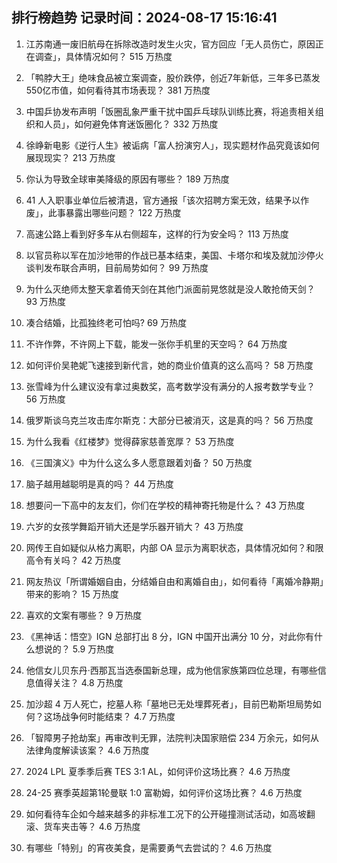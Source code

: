 
## 排行榜趋势 记录时间：2024-08-17 15:16:41
  
  1. 江苏南通一废旧航母在拆除改造时发生火灾，官方回应「无人员伤亡，原因正在调查」，具体情况如何？ 515 万热度
    
  2. 「鸭脖大王」绝味食品被立案调查，股价跌停，创近7年新低，三年多已蒸发550亿市值，如何看待其市场表现？ 381 万热度
    
  3. 中国乒协发布声明「饭圈乱象严重干扰中国乒乓球队训练比赛，将追责相关组织和人员」，如何避免体育迷饭圈化？ 332 万热度
    
  4. 徐峥新电影《逆行人生》被诟病「富人扮演穷人」，现实题材作品究竟该如何展现现实？ 213 万热度
    
  5. 你认为导致全球审美降级的原因有哪些？ 189 万热度
    
  6. 41 人入职事业单位后被清退，官方通报「该次招聘方案无效，结果予以作废」，此事暴露出哪些问题？ 122 万热度
    
  7. 高速公路上看到好多车从右侧超车，这样的行为安全吗？ 113 万热度
    
  8. 以官员称以军在加沙地带的作战已基本结束，美国、卡塔尔和埃及就加沙停火谈判发布联合声明，目前局势如何？ 99 万热度
    
  9. 为什么灭绝师太整天拿着倚天剑在其他门派面前晃悠就是没人敢抢倚天剑？ 93 万热度
    
  10. 凑合结婚，比孤独终老可怕吗? 69 万热度
    
  11. 不许作弊，不许网上下载，能发一张你手机里的天空吗？ 64 万热度
    
  12. 如何评价吴艳妮飞速接到新代言，她的商业价值真的这么高吗？ 58 万热度
    
  13. 张雪峰为什么建议没有拿过奥数奖，高考数学没有满分的人报考数学专业？ 56 万热度
    
  14. 俄罗斯谈乌克兰攻击库尔斯克：大部分已被消灭，这是真的吗？ 56 万热度
    
  15. 为什么我看《红楼梦》觉得薛家慈善宽厚？ 53 万热度
    
  16. 《三国演义》中为什么这么多人愿意跟着刘备？ 50 万热度
    
  17. 脑子越用越聪明是真的吗？ 44 万热度
    
  18. 想要问一下高中的友友们，你们在学校的精神寄托物是什么？ 43 万热度
    
  19. 六岁的女孩学舞蹈开销大还是学乐器开销大？ 43 万热度
    
  20. 网传王自如疑似从格力离职，内部 OA 显示为离职状态，具体情况如何？和限高令有关吗？ 42 万热度
    
  21. 网友热议「所谓婚姻自由，分结婚自由和离婚自由」，如何看待「离婚冷静期」带来的影响？ 15 万热度
    
  22. 喜欢的文案有哪些？ 9 万热度
    
  23. 《黑神话：悟空》IGN 总部打出 8 分，IGN 中国开出满分 10 分，对此你有什么想说的？ 5.9 万热度
    
  24. 他信女儿贝东丹·西那瓦当选泰国新总理，成为他信家族第四位总理，有哪些信息值得关注？ 4.8 万热度
    
  25. 加沙超 4 万人死亡，挖墓人称「墓地已无处埋葬死者」，目前巴勒斯坦局势如何？这场战争何时能结束？ 4.7 万热度
    
  26. 「智障男子抢劫案」再审改判无罪，法院判决国家赔偿 234 万余元，如何从法律角度解读该案？ 4.6 万热度
    
  27. 2024 LPL 夏季季后赛 TES 3:1 AL，如何评价这场比赛？ 4.6 万热度
    
  28. 24-25 赛季英超第1轮曼联 1:0 富勒姆，如何评价这场比赛？ 4.6 万热度
    
  29. 如何看待车企如今越来越多的非标准工况下的公开碰撞测试活动，如高坡翻滚、货车夹击等？ 4.6 万热度
    
  30. 有哪些「特别」的宵夜美食，是需要勇气去尝试的？ 4.6 万热度
    